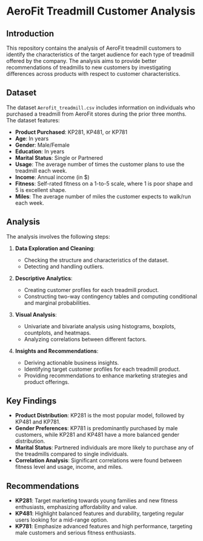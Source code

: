 # AeroFit Treadmill Customer Analysis

## Introduction

This repository contains the analysis of AeroFit treadmill customers to identify the characteristics of the target audience for each type of treadmill offered by the company. The analysis aims to provide better recommendations of treadmills to new customers by investigating differences across products with respect to customer characteristics.

## Dataset

The dataset `Aerofit_treadmill.csv` includes information on individuals who purchased a treadmill from AeroFit stores during the prior three months. The dataset features:

- **Product Purchased**: KP281, KP481, or KP781
- **Age**: In years
- **Gender**: Male/Female
- **Education**: In years
- **Marital Status**: Single or Partnered
- **Usage**: The average number of times the customer plans to use the treadmill each week.
- **Income**: Annual income (in $)
- **Fitness**: Self-rated fitness on a 1-to-5 scale, where 1 is poor shape and 5 is excellent shape.
- **Miles**: The average number of miles the customer expects to walk/run each week.

## Analysis

The analysis involves the following steps:

1. **Data Exploration and Cleaning**:
   - Checking the structure and characteristics of the dataset.
   - Detecting and handling outliers.

2. **Descriptive Analytics**:
   - Creating customer profiles for each treadmill product.
   - Constructing two-way contingency tables and computing conditional and marginal probabilities.

3. **Visual Analysis**:
   - Univariate and bivariate analysis using histograms, boxplots, countplots, and heatmaps.
   - Analyzing correlations between different factors.

4. **Insights and Recommendations**:
   - Deriving actionable business insights.
   - Identifying target customer profiles for each treadmill product.
   - Providing recommendations to enhance marketing strategies and product offerings.

## Key Findings

- **Product Distribution**: KP281 is the most popular model, followed by KP481 and KP781.
- **Gender Preferences**: KP781 is predominantly purchased by male customers, while KP281 and KP481 have a more balanced gender distribution.
- **Marital Status**: Partnered individuals are more likely to purchase any of the treadmills compared to single individuals.
- **Correlation Analysis**: Significant correlations were found between fitness level and usage, income, and miles.

## Recommendations

- **KP281**: Target marketing towards young families and new fitness enthusiasts, emphasizing affordability and value.
- **KP481**: Highlight balanced features and durability, targeting regular users looking for a mid-range option.
- **KP781**: Emphasize advanced features and high performance, targeting male customers and serious fitness enthusiasts.
